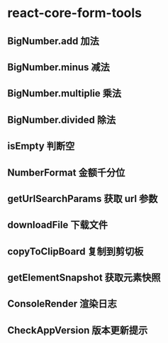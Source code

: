 # react-core-form-tools

## BigNumber.add 加法

## BigNumber.minus 减法

## BigNumber.multiplie 乘法

## BigNumber.divided 除法

## isEmpty 判断空

## NumberFormat 金额千分位

## getUrlSearchParams 获取 url 参数

## downloadFile 下载文件

## copyToClipBoard 复制到剪切板

## getElementSnapshot 获取元素快照

## ConsoleRender 渲染日志

## CheckAppVersion 版本更新提示